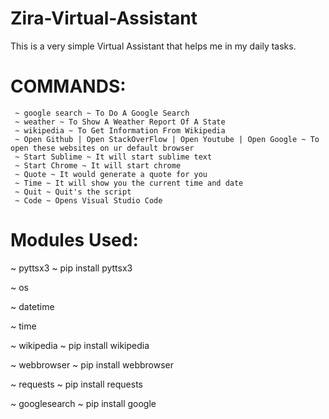 # Zira-Virtual-Assistant
This is a very simple Virtual Assistant that helps me in my daily tasks.

# 													                COMMANDS:

	 ~ google search ~ To Do A Google Search
	 ~ weather ~ To Show A Weather Report Of A State
	 ~ wikipedia ~ To Get Information From Wikipedia
	 ~ Open Github | Open StackOverFlow | Open Youtube | Open Google ~ To open these websites on ur default browser
	 ~ Start Sublime ~ It will start sublime text
	 ~ Start Chrome ~ It will start chrome
	 ~ Quote ~ It would generate a quote for you
	 ~ Time ~ It will show you the current time and date
	 ~ Quit ~ Quit's the script
	 ~ Code ~ Opens Visual Studio Code


# Modules Used:
  ~ pyttsx3 ~ pip install pyttsx3
  
  ~ os
  
  ~ datetime
  
  ~ time
  
  ~ wikipedia ~ pip install wikipedia
  
  ~ webbrowser ~ pip install webbrowser
  
  ~ requests ~ pip install requests
  
  ~ googlesearch ~ pip install google

